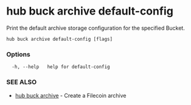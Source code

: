# hub buck archive default-config

Print the default archive storage configuration for the specified Bucket.

```
hub buck archive default-config [flags]
```

### Options

```
  -h, --help   help for default-config
```

### SEE ALSO

-   [hub buck archive](hub_buck_archive.md) - Create a Filecoin archive
